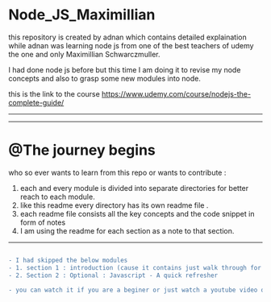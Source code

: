 # Node_JS_Maximillian
this repository is created by adnan which contains detailed explaination while adnan was learning node js from one of the best teachers of udemy the one and only Maximillian Schwarczmuller.

I had done node js before but this time I am doing it to revise my node concepts and also to grasp some new modules into node.

this is the link to the course
https://www.udemy.com/course/nodejs-the-complete-guide/


---
---

# @The journey begins

who so ever wants to learn from this repo or wants to contribute :
1. each and every module is divided into separate directories for better reach to each module.
2. like this readme every directory has its own readme file .
3. each readme file consists all the key concepts and the code snippet in form of notes 
4. I am using the readme for each section as a note to that section.


---
```diff

- I had skipped the below modules
- 1. section 1 : introduction (cause it contains just walk through for the whole course)
- 2. Section 2 : Optional : Javascript - A quick refresher

- you can watch it if you are a beginer or just watch a youtube video of harshit vashisth // or // akshay saini 
```


